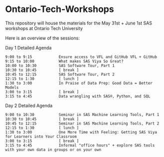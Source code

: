 # Ontario-Tech-Workshops
This repository will house the materials for the May 31st + June 1st SAS workshops at Ontario Tech University

Here is an overview of the sessions:

Day 1 Detailed Agenda		

	9:00 to 9:15			Ensure access to VFL and GitHub	VFL + GitHub
	9:15 to 10:00			What makes SAS Viya So Great?
	10:00 to 10:30			SAS Software Tour, Part 1	
	10:30 to 10:45			[ break ]	
	10:45 to 12:15			SAS Software Tour, Part 2	
	12:15 to 1:30			[ lunch ]	
	1:30 to 3:00			In Praise of Data Prep: Good Data = Better Models	
	3:00 to 3:15			[ break ]	
	3:15 to 4:45			Data wrangling with SAS®, Python, and SQL

Day 2 Detailed Agenda		

	9:00 to 10:30			Seminar in SAS Machine Learning Tools, Part 1	
	10:30 to 10:45			[ break ]	
	10:45 to 12:15			Seminar in SAS Machine Learning Tools, Part 2	
	12:15 to 1:30			[ lunch ]	
	1:30 to 3:00			One More Time with Feeling: Getting SAS Viya for Learners into Your Classroom	
	3:00 to 3:15			[ break ]	
	3:15 to 4:45			Informal "office hours" + explore SAS tools with your own data in groups or on your own	


